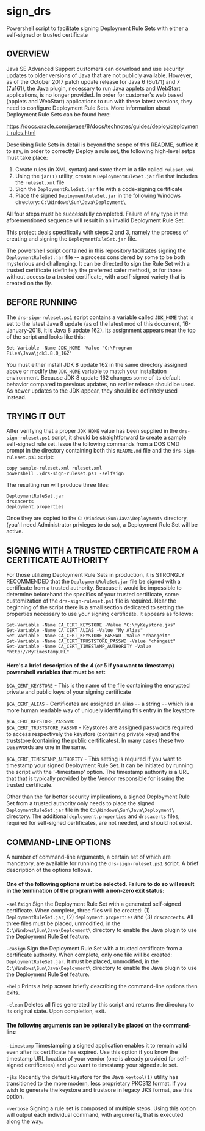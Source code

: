 # sign_drs
Powershell script to facilitate signing Deployment Rule Sets with either a
self-signed or trusted certificate


## OVERVIEW

Java SE Advanced Support customers can download and use security
updates to older versions of Java that are not publicly available.  However,
as of the October 2017 patch update release for Java 6 (6u171) and 7 (7u161),
the Java plugin, necessary to run Java applets and WebStart applications, is
no longer provided.  In order for customer's web based (applets and WebStart)
applications to run with these latest versions, they need to configure
Deployment Rule Sets.  More information about Deployment Rule Sets can be found
here:

https://docs.oracle.com/javase/8/docs/technotes/guides/deploy/deployment_rules.html

Describing Rule Sets in detail is beyond the scope of this README, suffice it
to say, in order to correctly Deploy a rule set, the following high-level
setps must take place:

1. Create rules (in XML syntax) and store them in a file called ```ruleset.xml```
2. Using the ```jar(1)``` utility, create a ```DeploymentRuleSet.jar``` file that
   includes the ```ruleset.xml``` file
3. Sign the ```DeploymentRuleSet.jar``` file with a code-signing certificate
4. Place the signed ```DeploymentRuleSet.jar``` in the following Windows directory:
   ```C:\Windows\Sun\Java\Deployment\```
   
All four steps must be successfully completed.  Failure of any type in the
aforementioned sequence will result in an invalid Deployment Rule Set.

This project deals specifically with steps 2 and 3, namely the process of
creating and signing the ```DeploymentRuleSet.jar``` file.

The powershell script contained in this repository facilitates signing the
```DeploymentRuleSet.jar``` file -- a process considered by some to be both 
mysterious and challenging.  It can be directed to sign the Rule Set with
a trusted certificate  (definitely the preferred safer method), or for those
without access to a trusted certificate, with a self-signed variety that is
created on the fly.


## BEFORE RUNNING

The ```drs-sign-ruleset.ps1``` script contains a variable called ```JDK_HOME``` that
is set to the latest Java 8 update (as of the latest mod of this document,
16-January-2018, it is Java 8 update 162). Its assignment appears near
the top of the script and looks like this:  

   ```
   Set-Variable -Name JDK_HOME -Value "C:\Program Files\Java\jdk1.8.0_162"
   ```

You must either install JDK 8 update 162 in the same directory assigned above
or modify the ```JDK_HOME``` variable to match your installation environment.
Because JDK 8 update 162 changes some of its default behavior compared to
previous updates, no earlier release should be used.  As newer updates to the
JDK appear, they should be definitely used instead.


## TRYING IT OUT

After verifying that a proper ```JDK_HOME``` value has been supplied in the
```drs-sign-ruleset.ps1``` script, it should be straightforward to create a
sample self-signed rule set.  Issue the following commands from a
DOS CMD prompt in the directory containing both this ```README.md``` file
and the ```drs-sign-ruleset.ps1``` script:

   ```
   copy sample-ruleset.xml ruleset.xml  
   powershell .\drs-sign-ruleset.ps1 -selfsign
   ```
   
The resulting run will produce three files:

   ```
   DeploymentRuleSet.jar  
   drscacerts  
   deployment.properties
   ```

Once they are copied to the ```C:\Windows\Sun\Java\Deployment\``` directory,
(you'll need Administrator privieges to do so), a Deployment Rule Set will
be active.


## SIGNING WITH A TRUSTED CERTIFICATE FROM A CERTITICATE AUTHORITY

For those utilizing Deployment Rule Sets in production, it is STRONGLY
RECOMMENDED that the ```DeploymentRuleSet.jar``` file be signed with a certificate
from a trusted authority.  Beacuse it would be impossible to determine
beforehand the specifics of your trusted certificate, some customization of
the ```drs-sign-ruleset.ps1``` file is required.  Near the beginning of the script
there is a small section dedicated to setting the properties necessary to
use your signing certificate.  It appears as follows:

  ```
  Set-Variable -Name CA_CERT_KEYSTORE -Value "C:\MyKeystore.jks"  
  Set-Variable -Name CA_CERT_ALIAS -Value "My Alias"  
  Set-Variable -Name CA_CERT_KEYSTORE_PASSWD -Value "changeit"  
  Set-Variable -Name CA_CERT_TRUSTSTORE_PASSWD -Value "changeit"  
  Set-Variable -Name CA_CERT_TIMESTAMP_AUTHORITY -Value "http://MyTimestampURL"  
  ```
  
#### Here's a brief description of the 4 (or 5 if you want to timestamp) powershell variables that must be set:  

  ```$CA_CERT_KEYSTORE``` - This is the name of the file containing the encrypted 
     private and public keys of your signing certificate  

  ```$CA_CERT_ALIAS``` - Certificates are assigned an alias -- a string -- which is
     a more human readable way of uniquely identifying this entry in
     the keystore  
 
  ```$CA_CERT_KEYSTORE_PASSSWD```  
  ```$CA_CERT_TRUSTSTORE_PASSWD``` - Keystores are assigned passwords required
     to access respectively the keystore (containing private keys) and the
     truststore (containing the public certificates).  In many cases these
     two passwords are one in the same.  

  ```$CA_CERT_TIMESTAMP_AUTHORITY``` - This setting is required if you want to
     timestamp your signed Deployment Rule Set.  It can be initiated by 
     running the script with the '-timestamp' option.  The timestamp
     authority is a URL that that is typically provided by the Vendor
     responsible for issuing the trusted certificate.  

Other than the far better security implications, a signed Deployment Rule Set
from a trusted authority only needs to place the signed ```DeploymentRuleSet.jar```
file in the ```C:\Windows\Sun\Java\Deployment\``` directory.  The additional
```deployment.properties``` and ```drscacerts``` files, required for self-signed
certificates, are not needed, and should not exist.  


## COMMAND-LINE OPTIONS

A number of command-line arguments, a certain set of which are mandatory,
are available for running the ```drs-sign-ruleset.ps1``` script. A brief description
of the options follows.

#### One of the following options must be selected.  Failure to do so will result in the termination of the program with a non-zero exit status:

  ```-selfsign```  Sign the Deployment Rule Set with a generated self-signed
             certificate.  When complete, three files will be created:
             (1) ```DeploymentRuleSet.jar```, (2) ```deployment.properties``` and
             (3) ```drscaccerts```.  All three files must be placed, unmodified,
             in the ```C:\Windows\Sun\Java\Deployment\``` directory to enable
             the Java plugin to use the Deployment Rule Set feature.  

  ```-casign```    Sign the Deployment Rule Set with a trusted certificate from a
             certificate authority.  When complete, only one file will be
             created: ```DeploymentRuleSet.jar```.  It must be placed, unmodified,
             in the ```C:\Windows\Sun\Java\Deployment\``` directory to enable
             the Java plugin to use the Deployment Rule Set feature.  

  ```-help```      Prints a help screen briefly describing the command-line
             options then exits.  

  ```-clean```     Deletes all files generated by this script and returns the
             directory to its original state.  Upon completion, exit.  

#### The following arguments can be optionally be placed on the command-line

  ```-timestamp``` Timestamping a signed application enables it to remain vaild
             even after its certificate has expired.  Use this option if
             you know the timestamp URL location of your vendor (one is
             already provided for self-signed certificates) and you want to
             timestamp your signed rule set.  

  ```-jks```       Recently the default keystore for the Java ```keytool(1)``` utility
             has transitioned to the more modern, less proprietary PKCS12
             format.  If you wish to generate the keystore and trustsore in
             legacy JKS format, use this option.  

  ```-verbose```   Signing a rule set is composed of multiple steps.  Using this
             option will output each individual command, with arguments, that
             is executed along the way.  

